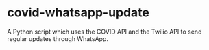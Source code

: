 # covid-whatsapp-update
A Python script which uses the COVID API and the Twilio API to send regular updates through WhatsApp.
